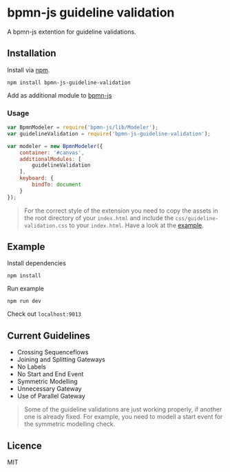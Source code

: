 # bpmn-js guideline validation 

A bpmn-js extention for guideline validations.

## Installation

Install via [npm](https://www.npmjs.com/).

```
npm install bpmn-js-guideline-validation
```

Add as additional module to [bpmn-js](https://github.com/bpmn-io/bpmn-js)

### Usage

```javascript
var BpmnModeler = require('bpmn-js/lib/Modeler');
var guidelineValidation = require('bpmn-js-guideline-validation');

var modeler = new BpmnModeler({
    container: '#canvas',
    additionalModules: [
        guidelineValidation
    ],
    keyboard: { 
        bindTo: document 
    }
});
```

> For the correct style of the extension you need to copy the assets in the root directory of your `index.html` and include the `css/guideline-validation.css` to your `index.html`. Have a look at the [example](example/index.html).

## Example
Install dependencies

```
npm install
```

Run example

```
npm run dev
```

Check out `localhost:9013`


## Current Guidelines

- Crossing Sequenceflows
- Joining and Splitting Gateways
- No Labels
- No Start and End Event
- Symmetric Modelling
- Unnecessary Gateway
- Use of Parallel Gateway

> Some of the guideline validations are just working properly, if another one is already fixed. For example, you need to modell a start event for the symmetric modelling check.

## Licence
MIT